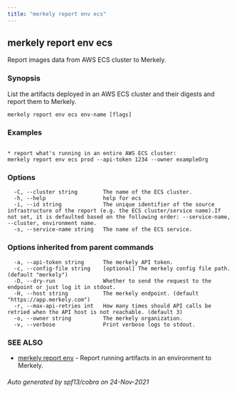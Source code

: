 ```yaml
---
title: "merkely report env ecs"
---
```


## merkely report env ecs

Report images data from AWS ECS cluster to Merkely.

### Synopsis


List the artifacts deployed in an AWS ECS cluster and their digests 
and report them to Merkely. 


```
merkely report env ecs env-name [flags]
```

### Examples

```

* report what's running in an entire AWS ECS cluster:
merkely report env ecs prod --api-token 1234 --owner exampleOrg

```

### Options

```
  -C, --cluster string        The name of the ECS cluster.
  -h, --help                  help for ecs
  -i, --id string             The unique identifier of the source infrastructure of the report (e.g. the ECS cluster/service name).If not set, it is defaulted based on the following order: --service-name, --cluster, environment name.
  -s, --service-name string   The name of the ECS service.
```

### Options inherited from parent commands

```
  -a, --api-token string      The merkely API token.
  -c, --config-file string    [optional] The merkely config file path. (default "merkely")
  -D, --dry-run               Whether to send the request to the endpoint or just log it in stdout.
  -H, --host string           The merkely endpoint. (default "https://app.merkely.com")
  -r, --max-api-retries int   How many times should API calls be retried when the API host is not reachable. (default 3)
  -o, --owner string          The merkely organization.
  -v, --verbose               Print verbose logs to stdout.
```

### SEE ALSO

* [merkely report env](merkely_report_env.md)	 - Report running artifacts in an environment to Merkely.

###### Auto generated by spf13/cobra on 24-Nov-2021
